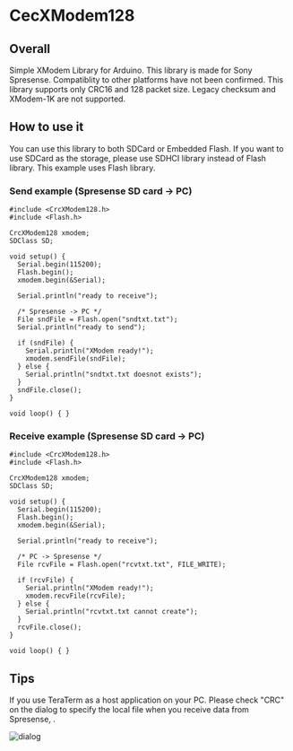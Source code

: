 # CecXModem128

## Overall
Simple XModem Library for Arduino. This library is made for Sony Spresense. Compatiblity to other platforms have not been confirmed.
This library supports only CRC16 and 128 packet size. Legacy checksum and XModem-1K are not supported.

## How to use it
You can use this library to both SDCard or Embedded Flash. If you want to use SDCard as the storage, 
please use SDHCI library instead of Flash library. This example uses Flash library.


### Send example (Spresense SD card -> PC)

    #include <CrcXModem128.h>
    #include <Flash.h>
    
    CrcXModem128 xmodem;
    SDClass SD;
    
    void setup() {
      Serial.begin(115200);
      Flash.begin();
      xmodem.begin(&Serial);

      Serial.println("ready to receive");

      /* Spresense -> PC */
      File sndFile = Flash.open("sndtxt.txt");
      Serial.println("ready to send");
    
      if (sndFile) {
        Serial.println("XModem ready!");
        xmodem.sendFile(sndFile);
      } else {
        Serial.println("sndtxt.txt doesnot exists");
      }
      sndFile.close();
    }
    
    void loop() { }    

### Receive example (Spresense SD card -> PC)
    #include <CrcXModem128.h>
    #include <Flash.h>
    
    CrcXModem128 xmodem;
    SDClass SD;
    
    void setup() {
      Serial.begin(115200);
      Flash.begin();
      xmodem.begin(&Serial);
      
      Serial.println("ready to receive");
    
      /* PC -> Spresense */
      File rcvFile = Flash.open("rcvtxt.txt", FILE_WRITE);
    
      if (rcvFile) {  
        Serial.println("XModem ready!");
        xmodem.recvFile(rcvFile);
      } else {
        Serial.println("rcvtxt.txt cannot create");
      }
      rcvFile.close();
    }
    
    void loop() { }
    
## Tips
 If you use TeraTerm as a host application on your PC. Please check "CRC" on the dialog to specify the local file when you receive data from Spresense, .
 
![dialog](https://user-images.githubusercontent.com/18510684/91984640-36801700-ed67-11ea-908b-521bd6db5cc3.png)
